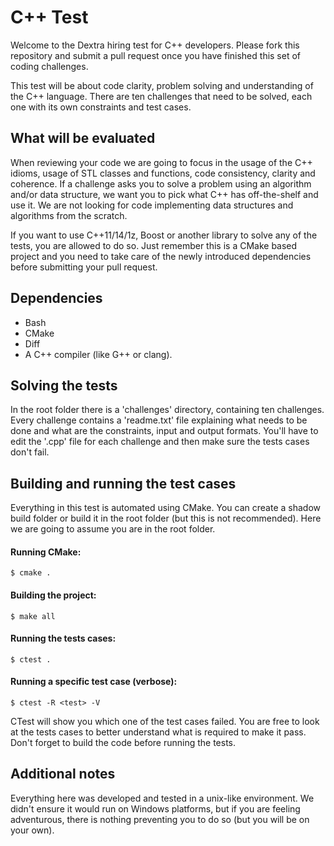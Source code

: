 # C++ Test

Welcome to the Dextra hiring test for C++ developers. Please fork this repository and submit a pull request once you have finished this set of coding challenges.

This test will be about code clarity, problem solving and understanding of the C++ language. There are ten challenges that need to be solved, each one with its own constraints and test cases.

## What will be evaluated

When reviewing your code we are going to focus in the usage of the C++ idioms, usage of STL classes and functions, code consistency, clarity and coherence. If a challenge asks you to solve a problem using an algorithm and/or data structure, we want you to pick what C++ has off-the-shelf and use it. We are not looking for code implementing data structures and algorithms from the scratch.

If you want to use C++11/14/1z, Boost or another library to solve any of the tests, you are allowed to do so. Just remember this is a CMake based project and you need to take care of the newly introduced dependencies before submitting your pull request.

## Dependencies

* Bash
* CMake
* Diff
* A C++ compiler (like G++ or clang).

## Solving the tests

In the root folder there is a 'challenges' directory, containing ten challenges. Every challenge contains a 'readme.txt' file explaining what needs to be done and what are the constraints, input and output formats. You'll have to edit the '.cpp' file for each challenge and then make sure the tests cases don't fail.

## Building and running the test cases

Everything in this test is automated using CMake. You can create a shadow build folder or build it in the root folder (but this is not recommended). Here we are going to assume you are in the root folder.

#### Running CMake:

```shell
$ cmake .
```

#### Building the project:

```shell
$ make all
```

#### Running the tests cases:

```shell
$ ctest .
```

#### Running a specific test case (verbose):

```shell
$ ctest -R <test> -V
```

CTest will show you which one of the test cases failed. You are free to look at the tests cases to better understand what is required to make it pass. Don't forget to build the code before running the tests.

## Additional notes

Everything here was developed and tested in a unix-like environment. We didn't ensure it would run on Windows platforms, but if you are feeling adventurous, there is nothing preventing you to do so (but you will be on your own).
